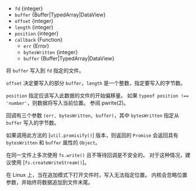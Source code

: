 <!-- YAML
added: v0.0.2
changes:
  - version: v10.10.0
    pr-url: https://github.com/nodejs/node/pull/22150
    description: The `buffer` parameter can now be any `TypedArray` or a
                 `DataView`
  - version: v10.0.0
    pr-url: https://github.com/nodejs/node/pull/12562
    description: The `callback` parameter is no longer optional. Not passing
                 it will throw a `TypeError` at runtime.
  - version: v7.4.0
    pr-url: https://github.com/nodejs/node/pull/10382
    description: The `buffer` parameter can now be a `Uint8Array`.
  - version: v7.2.0
    pr-url: https://github.com/nodejs/node/pull/7856
    description: The `offset` and `length` parameters are optional now.
  - version: v7.0.0
    pr-url: https://github.com/nodejs/node/pull/7897
    description: The `callback` parameter is no longer optional. Not passing
                 it will emit a deprecation warning with id DEP0013.
-->

* `fd` {integer}
* `buffer` {Buffer|TypedArray|DataView}
* `offset` {integer}
* `length` {integer}
* `position` {integer}
* `callback` {Function}
  * `err` {Error}
  * `bytesWritten` {integer}
  * `buffer` {Buffer|TypedArray|DataView}

将 `buffer` 写入到 `fd` 指定的文件。

`offset` 决定要写入的部分 `buffer`，`length` 是一个整数，指定要写入的字节数。

`position` 指定应该写入此数据的文件的开始偏移量。
如果 `typeof position !== 'number'`，则数据将写入当前位置。
参阅 pwrite(2)。

回调有三个参数 `(err, bytesWritten, buffer)`，其中 `bytesWritten` 指定从 `buffer` 写入的字节数。

如果调用此方法的 [`util.promisify()`] 版本，则返回的 `Promise` 会返回具有 `bytesWritten` 和 `buffer` 属性的 `Object`。

在同一文件上多次使用 `fs.write()` 且不等待回调是不安全的。
对于这种情况，建议使用 [`fs.createWriteStream()`]。

在 Linux 上，当在追加模式下打开文件时，写入无法指定位置。
内核会忽略位置参数，并始终将数据追加到文件末尾。



